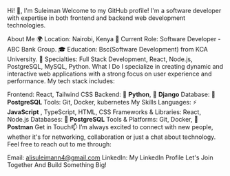 Hi! 👋, I'm Suleiman
Welcome to my GitHub profile! I'm a software developer with expertise in both frontend and backend web development technologies.

About Me
🌍 Location: Nairobi, Kenya
💼 Current Role: Software Developer - ABC Bank Group.
🎓 Education: Bsc(Software Development) from KCA University.
🌟 Specialties: Full Stack Development, React, Node.js, PostgreSQL, MySQL, Python.
What I Do
I specialize in creating dynamic and interactive web applications with a strong focus on user experience and performance. My tech stack includes:

Frontend: React, Tailwind CSS
Backend: 🐍 **Python**,  🌿 **Django**
Database: 🐘 **PostgreSQL**
Tools: Git, Docker, kubernetes
My Skills
Languages:  ⚡ **JavaScript** , TypeScript, HTML, CSS
Frameworks & Libraries: React, Node.js
Databases: 🐘 **PostgreSQL**
Tools & Platforms: Git, Docker, 📮 **Postman**
Get in Touch📫
I’m always excited to connect with new people, whether it's for networking, collaboration or just a chat about technology. Feel free to reach out to me through:

Email: alisuleimann4@gmail.com
LinkedIn: My LinkedIn Profile
Let's Join Together And Build Something Big!

